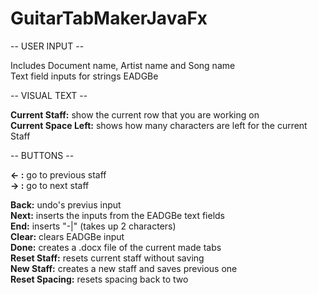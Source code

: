 # GuitarTabMakerJavaFx

-- USER INPUT --  

Includes Document name, Artist name and Song name  
Text field inputs for strings EADGBe  

-- VISUAL TEXT --  

<strong> Current Staff:</strong> show the current row that you are working on  
<strong> Current Space Left:</strong> shows how many characters are left for the current Staff  

-- BUTTONS --

<strong> <- :</strong> go to previous staff  
<strong> -> :</strong> go to next staff   
  
<strong> Back:</strong> undo's previus input  
<strong> Next:</strong> inserts the inputs from the EADGBe text fields  
<strong> End:</strong> inserts "-|" (takes up 2 characters)  
<strong> Clear:</strong> clears EADGBe input  
<strong> Done:</strong> creates a .docx file of the current made tabs  
<strong> Reset Staff:</strong> resets current staff without saving  
<strong> New Staff:</strong> creates a new staff and saves previous one  
<strong> Reset Spacing:</strong> resets spacing back to two  
